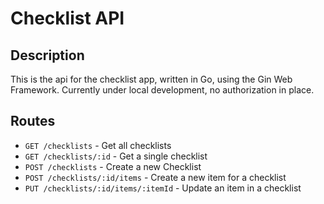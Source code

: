# Checklist API

## Description
This is the api for the checklist app, written in Go, using the Gin Web Framework. 
Currently under local development, no authorization in place.

## Routes

- `GET /checklists` - Get all checklists
- `GET /checklists/:id` - Get a single checklist
- `POST /checklists` - Create a new Checklist
- `POST /checklists/:id/items` - Create a new item for a checklist
- `PUT /checklists/:id/items/:itemId` - Update an item in a checklist

